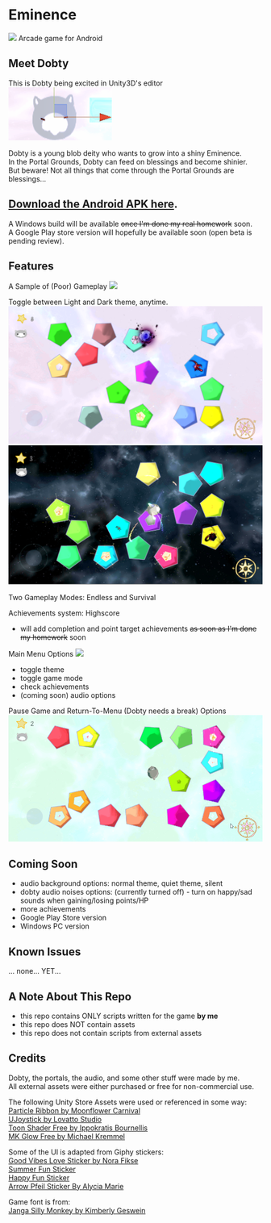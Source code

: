 # Eminence
![](Demo/MainScreen.gif)
Arcade game for Android

## Meet Dobty
This is Dobty being excited in Unity3D's editor  
![](Demo/DobtyIconDance.gif)  

Dobty is a young blob deity who wants to grow into a shiny Eminence.  
In the Portal Grounds, Dobty can feed on blessings and become shinier.  
But beware! Not all things that come through the Portal Grounds are blessings...  

## [Download the Android APK here](https://drive.google.com/file/d/1SOvqjJ7zYYhvxgTorc01Q9LsHEnRuM_-/view?usp=sharing).  
A Windows build will be available ~~once I'm done my real homework~~ soon.  
A Google Play store version will hopefully be available soon (open beta is pending review).  
  

## Features

A Sample of (Poor) Gameplay
![](Demo/GameplayDemo.gif)

Toggle between Light and Dark theme, anytime.  
![](Demo/SS-GameModeLight3.PNG)  
![](Demo/SS-GameModeDark2.PNG)  

Two Gameplay Modes: Endless and Survival

Achievements system: Highscore  
- will add completion and point target achievements ~~as soon as I'm done my homework~~ soon  

Main Menu Options 
![](Demo/OptionsDemo.gif)  
- toggle theme
- toggle game mode
- check achievements
- (coming soon) audio options

Pause Game and Return-To-Menu (Dobty needs a break) Options
![](Demo/GameplayOptionsDemo.gif)


## Coming Soon
- audio background options: normal theme, quiet theme, silent
- dobty audio noises options: (currently turned off) - turn on happy/sad sounds when gaining/losing points/HP
- more achievements
- Google Play Store version
- Windows PC version


## Known Issues
... none... YET... 


## A Note About This Repo
- this repo contains ONLY scripts written for the game **by me**
- this repo does NOT contain assets
- this repo does not contain scripts from external assets

## Credits
Dobty, the portals, the audio, and some other stuff were made by me.  
All external assets were either purchased or free for non-commercial use.  

The following Unity Store Assets were used or referenced in some way:  
[Particle Ribbon by Moonflower Carnival](https://assetstore.unity.com/packages/vfx/particles/spells/particle-ribbon-42866)  
[UJoystick by Lovatto Studio](https://assetstore.unity.com/packages/tools/input-management/ujoystick-49186)  
[Toon Shader Free by Ippokratis Bournellis](https://assetstore.unity.com/packages/vfx/shaders/toon-shader-free-21288)  
[MK Glow Free by Michael Kremmel](https://assetstore.unity.com/packages/vfx/shaders/fullscreen-camera-effects/mk-glow-free-28044)

Some of the UI is adapted from Giphy stickers:  
[Good Vibes Love Sticker by Nora Fikse](https://giphy.com/stickers/by-nora-bynorafikse-62bZqi1DwCPy6jyYxJ)  
[Summer Fun Sticker](https://giphy.com/stickers/summer-sun-bysummer-YMk5AJhusglR8goPuk)  
[Happy Fun Sticker](https://giphy.com/stickers/night-moon-planet-lwqCF9DRCHfboaWQdM)  
[Arrow Pfeil Sticker By Alycia Marie](https://giphy.com/stickers/alyciamarie-arrow-pfeil-alycia-marie-Me81mOdZvTtHtAjTAa)  

Game font is from:  
[Janga Silly Monkey by Kimberly Geswein](https://www.1001freefonts.com/janda-silly-monkey.font)

